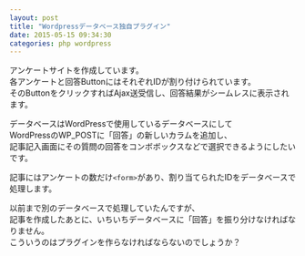 ```yaml
---
layout: post
title: "Wordpressデータベース独自プラグイン"
date: 2015-05-15 09:34:30
categories: php wordpress
---
```

<p>アンケートサイトを作成しています。<br>
各アンケートと回答ButtonにはそれぞれIDが割り付けられています。<br>
そのButtonをクリックすればAjax送受信し、回答結果がシームレスに表示されます。</p>

<p>データベースはWordPressで使用しているデータベースにして<br>
WordPressのWP_POSTに「回答」の新しいカラムを追加し、<br>
記事記入画面にその質問の回答をコンボボックスなどで選択できるようにしたいです。</p>

<p>記事にはアンケートの数だけ<code>&lt;form&gt;</code>があり、割り当てられたIDをデータベースで処理します。</p>

<p>以前まで別のデータベースで処理していたんですが、<br>
記事を作成したあとに、いちいちデータベースに「回答」を振り分けなければなりません。<br>
こういうのはプラグインを作らなければならないのでしょうか？</p>

